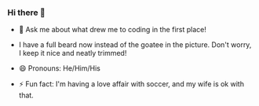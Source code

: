 ### Hi there 👋

- 💬 Ask me about what drew me to coding in the first place!

- I have a full beard now instead of the goatee in the picture. Don't worry, I keep it nice and neatly trimmed!

- 😄 Pronouns: He/Him/His

- ⚡ Fun fact: I'm having a love affair with soccer, and my wife is ok with that.

<!--
**jstrother/jstrother** is a ✨ _special_ ✨ repository because its `README.md` (this file) appears on your GitHub profile.

Here are some ideas to get you started:

- 👯 I’m looking to collaborate on ...
-->
